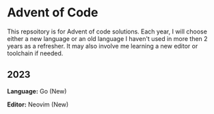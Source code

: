 # Advent of Code
This repsoitory is for Advent of code solutions.  Each year, I will choose either a new language or an old language
I haven't used in more then 2 years as a refresher.  It may also involve me learning a new editor or toolchain if needed.


## 2023
**Language:** Go (New)

**Editor:** Neovim (New)
